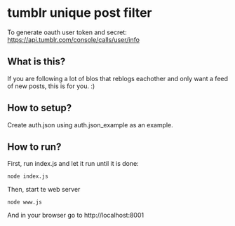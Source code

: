 # tumblr unique post filter

To generate oauth user token and secret: https://api.tumblr.com/console/calls/user/info

## What is this?

If you are following a lot of blos that reblogs eachother and only want a feed of new posts, this is for you. :)

## How to setup?

Create auth.json using auth.json_example as an example.

## How to run?

First, run index.js and let it run until it is done:

    node index.js

Then, start te web server
 
    node www.js

And in your browser go to http://localhost:8001 
